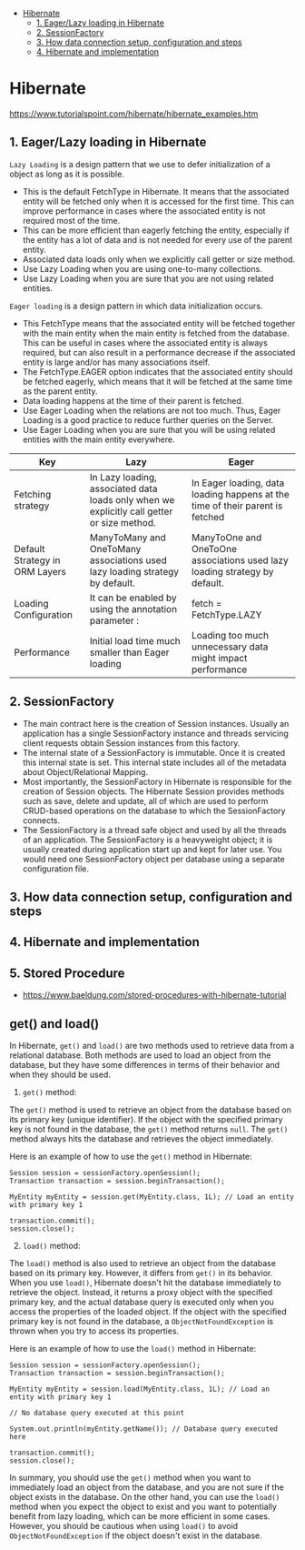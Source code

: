 
<!-- TOC -->
* [Hibernate](#hibernate)
  * [1. Eager/Lazy loading in Hibernate](#1-eagerlazy-loading-in-hibernate)
  * [2. SessionFactory](#2-sessionfactory)
  * [3. How data connection setup, configuration and steps](#3-how-data-connection-setup-configuration-and-steps)
  * [4. Hibernate and implementation](#4-hibernate-and-implementation)
<!-- TOC -->




# Hibernate
https://www.tutorialspoint.com/hibernate/hibernate_examples.htm


## 1. Eager/Lazy loading in Hibernate

```Lazy Loading``` is a design pattern that we use to defer initialization of a object as long as it is possible.
- This is the default FetchType in Hibernate. It means that the associated entity will be fetched only when it is accessed for the first time. This can improve performance in cases where the associated entity is not required most of the time.
- This can be more efficient than eagerly fetching the entity, especially if the entity has a lot of data and is not needed for every use of the parent entity.
- Associated data loads only when we explicitly call getter or size method.
- Use Lazy Loading when you are using one-to-many collections.
- Use Lazy Loading when you are sure that you are not using related entities.


```Eager loading``` is a design pattern in which data initialization occurs.
- This FetchType means that the associated entity will be fetched together with the main entity when the main entity is fetched from the database. This can be useful in cases where the associated entity is always required, but can also result in a performance decrease if the associated entity is large and/or has many associations itself.
- The FetchType.EAGER option indicates that the associated entity should be fetched eagerly, which means that it will be fetched at the same time as the parent entity.
- Data loading happens at the time of their parent is fetched.
- Use Eager Loading when the relations are not too much. Thus, Eager Loading is a good practice to reduce further queries on the Server.
- Use Eager Loading when you are sure that you will be using related entities with the main entity everywhere.

|Key  | Lazy | Eager |
|-----|------|-------|
|Fetching strategy | In Lazy loading, associated data loads only when we explicitly call getter or size method. | In Eager loading, data loading happens at the time of their parent is fetched|
|Default Strategy in ORM Layers | ManyToMany and OneToMany associations used lazy loading strategy by default. | ManyToOne and OneToOne associations used lazy loading strategy by default. |
|Loading Configuration | It can be enabled by using the annotation parameter : | fetch = FetchType.LAZY | It can be enabled by using the annotation parameter : | fetch = FetchType.EAGER |
|Performance | Initial load time much smaller than Eager loading | Loading too much unnecessary data might impact performance |


## 2. SessionFactory
- The main contract here is the creation of Session instances. Usually an application has a single SessionFactory instance and threads servicing client requests obtain Session instances from this factory.
- The internal state of a SessionFactory is immutable. Once it is created this internal state is set. This internal state includes all of the metadata about Object/Relational Mapping.
- Most importantly, the SessionFactory in Hibernate is responsible for the creation of Session objects. The Hibernate Session provides methods such as save, delete and update, all of which are used to perform CRUD-based operations on the database to which the SessionFactory connects.
- The SessionFactory is a thread safe object and used by all the threads of an application. The SessionFactory is a heavyweight object; it is usually created during application start up and kept for later use. You would need one SessionFactory object per database using a separate configuration file.

## 3. How data connection setup, configuration and steps


## 4. Hibernate and implementation


## 5. Stored Procedure
- https://www.baeldung.com/stored-procedures-with-hibernate-tutorial


## get() and load()

In Hibernate, `get()` and `load()` are two methods used to retrieve data from a relational database. Both methods are used to load an object from the database, but they have some differences in terms of their behavior and when they should be used.

1. `get()` method:

The `get()` method is used to retrieve an object from the database based on its primary key (unique identifier). If the object with the specified primary key is not found in the database, the `get()` method returns `null`. The `get()` method always hits the database and retrieves the object immediately.

Here is an example of how to use the `get()` method in Hibernate:

```
Session session = sessionFactory.openSession();
Transaction transaction = session.beginTransaction();

MyEntity myEntity = session.get(MyEntity.class, 1L); // Load an entity with primary key 1

transaction.commit();
session.close();
```

2. `load()` method:

The `load()` method is also used to retrieve an object from the database based on its primary key. However, it differs from `get()` in its behavior. When you use `load()`, Hibernate doesn't hit the database immediately to retrieve the object. Instead, it returns a proxy object with the specified primary key, and the actual database query is executed only when you access the properties of the loaded object. If the object with the specified primary key is not found in the database, a `ObjectNotFoundException` is thrown when you try to access its properties.

Here is an example of how to use the `load()` method in Hibernate:

```
Session session = sessionFactory.openSession();
Transaction transaction = session.beginTransaction();

MyEntity myEntity = session.load(MyEntity.class, 1L); // Load an entity with primary key 1

// No database query executed at this point

System.out.println(myEntity.getName()); // Database query executed here

transaction.commit();
session.close();
```

In summary, you should use the `get()` method when you want to immediately load an object from the database, and you are not sure if the object exists in the database. On the other hand, you can use the `load()` method when you expect the object to exist and you want to potentially benefit from lazy loading, which can be more efficient in some cases. However, you should be cautious when using `load()` to avoid `ObjectNotFoundException` if the object doesn't exist in the database. 